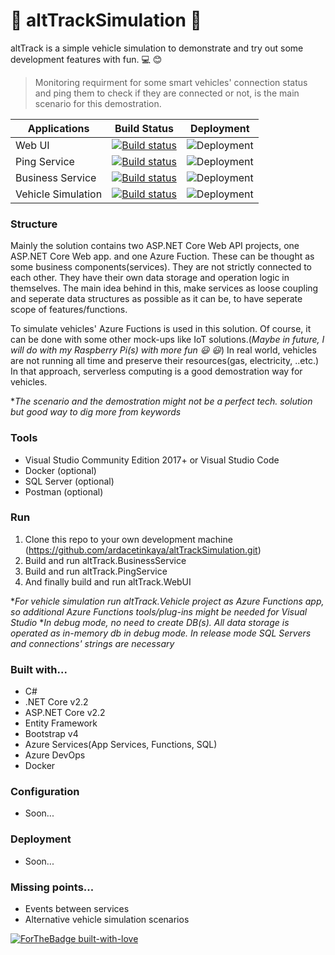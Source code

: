 # :car: altTrackSimulation :blue_car:

altTrack is a simple vehicle simulation to demonstrate and try out some development features with fun.  :computer: :blush:

>Monitoring requirment for some smart vehicles' connection status and ping them to check if they are connected or not, is the main scenario for this demostration.

| Applications     | Build Status         |Deployment |
| -----------------|:-------------:|-------------|
| Web UI           | [![Build status](https://dev.azure.com/altTrack/altTrack%20Simulation/_apis/build/status/altTrack%20Web%20UI)](https://dev.azure.com/altTrack/altTrack%20Simulation/_build/latest?definitionId=2) |![Deployment](https://vsrm.dev.azure.com/altTrack/_apis/public/Release/badge/717a7e71-436a-4b0a-942b-0f186e06f72d/1/1)|
| Ping Service     | [![Build status](https://dev.azure.com/altTrack/altTrack%20Simulation/_apis/build/status/altTrack%20Ping%20Service%20Build)](https://dev.azure.com/altTrack/altTrack%20Simulation/_build/latest?definitionId=3)      |![Deployment](https://vsrm.dev.azure.com/altTrack/_apis/public/Release/badge/717a7e71-436a-4b0a-942b-0f186e06f72d/2/2)|
| Business Service | [![Build status](https://dev.azure.com/altTrack/altTrack%20Simulation/_apis/build/status/altTrack%20Business%20Service%20Build)](https://dev.azure.com/altTrack/altTrack%20Simulation/_build/latest?definitionId=4)      |![Deployment](https://vsrm.dev.azure.com/altTrack/_apis/public/Release/badge/717a7e71-436a-4b0a-942b-0f186e06f72d/3/3)|
| Vehicle Simulation | [![Build status](https://dev.azure.com/altTrack/altTrack%20Simulation/_apis/build/status/altTrack%20Vehicle%20Simulation%20Build)](https://dev.azure.com/altTrack/altTrack%20Simulation/_build/latest?definitionId=5)      |![Deployment](https://vsrm.dev.azure.com/altTrack/_apis/public/Release/badge/717a7e71-436a-4b0a-942b-0f186e06f72d/4/4)|

### Structure

Mainly the solution contains two ASP.NET Core Web API projects, one ASP.NET Core Web app. and one Azure Fuction. These can be thought  as some business components(services). They are not strictly connected to each other. They have their own data storage and operation logic in themselves. The main idea behind in this, make services as loose coupling and seperate data structures as possible as it can be, to have seperate scope of features/functions. 

To simulate vehicles' Azure Fuctions is used in this solution. Of course, it can be done with some other mock-ups like IoT solutions.(_Maybe in future, I will do with my Raspberry Pi(s) with more fun :smiley: :smiley:_) In real world, vehicles are not running all time and preserve their resources(gas, electricity, ..etc.) In that approach, serverless computing is a good demostration way for vehicles.   

*_The scenario and the demostration might not be a perfect tech. solution but good way to dig more from keywords_

### Tools

* Visual Studio Community Edition 2017+ or Visual Studio Code
* Docker (optional)
* SQL Server (optional)
* Postman (optional)

### Run

1. Clone this repo to your own development machine (https://github.com/ardacetinkaya/altTrackSimulation.git)
2. Build and run altTrack.BusinessService
3. Build and run altTrack.PingService
4. And finally build and run altTrack.WebUI

*_For vehicle simulation run altTrack.Vehicle project as Azure Functions app, so additional Azure Functions tools/plug-ins might be needed for Visual Studio_
*_In debug mode, no need to create DB(s). All data storage is operated as in-memory db in debug mode. In release mode SQL Servers and connections' strings are necessary_

### Built with...

* C#
* .NET Core v2.2
* ASP.NET Core v2.2
* Entity Framework
* Bootstrap v4
* Azure Services(App Services, Functions, SQL)
* Azure DevOps
* Docker

### Configuration

* Soon...

### Deployment

* Soon...

### Missing points...

* Events between services
* Alternative vehicle simulation scenarios




[![ForTheBadge built-with-love](http://ForTheBadge.com/images/badges/built-with-love.svg)](https://gitHub.com/ardacetinkaya/)


